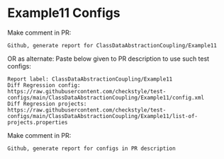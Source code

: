 # Example11 Configs
Make comment in PR:
```
Github, generate report for ClassDataAbstractionCoupling/Example11
```
OR as alternate:
Paste below given to PR description to use such test configs:
```
Report label: ClassDataAbstractionCoupling/Example11
Diff Regression config: https://raw.githubusercontent.com/checkstyle/test-configs/main/ClassDataAbstractionCoupling/Example11/config.xml
Diff Regression projects: https://raw.githubusercontent.com/checkstyle/test-configs/main/ClassDataAbstractionCoupling/Example11/list-of-projects.properties
```
Make comment in PR:
```
Github, generate report for configs in PR description
```
